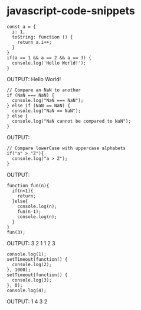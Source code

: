 # javascript-code-snippets

```
const a = {
  i: 1,
  toString: function () {
    return a.i++;
  }
}
if(a == 1 && a == 2 && a == 3) {
  console.log('Hello World!');
}
```
OUTPUT: 
Hello World!

```
// Compare an NaN to another
if (NaN === NaN) {
  console.log("NaN === NaN");
} else if (NaN == NaN) {
  console.log("NaN == NaN");
} else {
  console.log("NaN cannot be compared to NaN");
}
```
OUTPUT:

```
// Compare lowerCase with uppercase alphabets
if("a" > "Z"){
  console.log("a > Z");
}
```
OUTPUT:

```
function fun(n){
  if(n<1){
    return;
  }else{
    console.log(n);
    fun(n-1);
    console.log(n);
  }
}
fun(3);
```
OUTPUT:
3  2  1  1  2  3

```
console.log(1);
setTimeout(function() {
  console.log(2);
}, 1000);
setTimeout(function() {
  console.log(3);
}, 0);
console.log(4);
```
OUTPUT:
1  4  3  2
